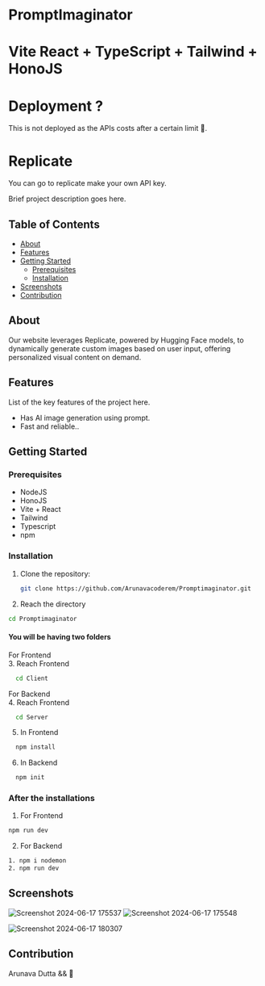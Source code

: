 # PromptImaginator
# Vite React + TypeScript + Tailwind + HonoJS

# Deployment ?

This is not deployed as the APIs costs after a certain limit 🫠.

# Replicate

You can go to replicate make your own API key.

Brief project description goes here.

## Table of Contents

- [About](#about)
- [Features](#features)
- [Getting Started](#getting-started)
  - [Prerequisites](#prerequisites) 
  - [Installation](#installation)
- [Screenshots](#screenshots)
- [Contribution](#contribution)

## About

Our website leverages Replicate, powered by Hugging Face models, to dynamically generate custom images based on user input, offering personalized visual content on demand.

## Features

List of the key features of the project here.

- Has AI image generation using prompt.
- Fast and reliable..

## Getting Started

### Prerequisites

- NodeJS
- HonoJS
- Vite + React
- Tailwind
- Typescript
- npm 

### Installation

1. Clone the repository:

   ```sh
   git clone https://github.com/Arunavacoderem/Promptimaginator.git

   ```
2. Reach the directory

  ```sh
  cd Promptimaginator

  ```

#### You will be having two folders

For Frontend <br />
3. Reach Frontend
  ```sh
    cd Client

  ```

For Backend  <br />
4. Reach Frontend
  ```sh
    cd Server

  ```

5. In Frontend  <br />
```sh
  npm install
```

6. In Backend  <br />
```sh
  npm init

```

### After the installations
1. For Frontend
  ```sh
  npm run dev
```
2. For Backend
  ```sh
  1. npm i nodemon
  2. npm run dev

```

## Screenshots

![Screenshot 2024-06-17 175537](https://github.com/ArunavaCoderEm/Promptimaginator/assets/121813676/a9236670-42d5-4cff-ad75-d5c5e85501ab)
![Screenshot 2024-06-17 175548](https://github.com/ArunavaCoderEm/Promptimaginator/assets/121813676/a567c658-abe5-4ba6-915c-c6d5d8d9ef53)


![Screenshot 2024-06-17 180307](https://github.com/ArunavaCoderEm/Promptimaginator/assets/121813676/81165c25-6c0d-4770-89f7-442350318222)

## Contribution
Arunava Dutta && 💙
